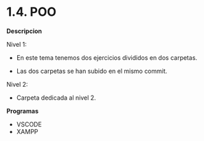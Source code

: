 # 1.4. POO

**Descripcion**

Nivel 1:
- En este tema tenemos dos ejercicios divididos en dos carpetas.

- Las dos carpetas se han subido en el mismo commit.

Nivel 2:

- Carpeta dedicada al nivel 2.

**Programas**
- VSCODE
- XAMPP







